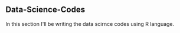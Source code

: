 ## Data-Science-Codes ##    

In this section I'll be writing the data scirnce codes using R language.    
    
 

